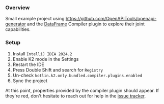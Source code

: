 ### Overview
Small example project using https://github.com/OpenAPITools/openapi-generator and
the [DataFrame](https://github.com/Kotlin/dataframe) Compiler plugin to explore
their joint capabilities.

### Setup

1. Install `IntelliJ IDEA 2024.2`
2. Enable K2 mode in the Settings
3. Restart the IDE
4. Press Double Shift and search for `Registry`
5. Un-check `kotlin.k2.only.bundled.compiler.plugins.enabled`
6. Sync the project

At this point, properties provided by the compiler plugin should appear. If they're red, don't hesitate to reach out for help in the [issue tracker](https://github.com/Kotlin/dataframe/issues).
